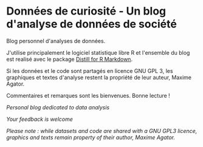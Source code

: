 # Données de curiosité - Un blog d'analyse de données de société

Blog personnel d'analyses de données. 

J'utilise principalement le logiciel statistique libre R et l'ensemble du blog est realisé avec le package <a href= "https://github.com/rstudio/distill" title =" Distill for R Markdown"> Distill for R Markdown</a>. 

Si les données et le code sont partagés en licence GNU GPL 3, les graphiques et textes d'analyse restent la propriété de leur auteur, Maxime Agator.

Commentaires et remarques sont les bienvenues. Bonne lecture !



*Personal blog dedicated to data analysis*

*Your feedback is welcome*

*Please note : while datasets and code are shared with a GNU GPL3 licence, graphics and texts remain property of their author, Maxime Agator.*
